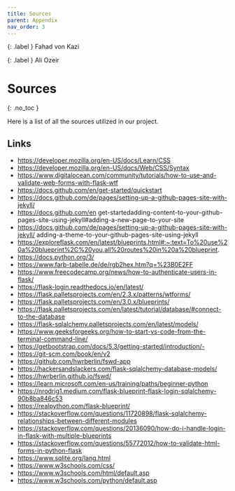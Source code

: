 ```yaml
---
title: Sources
parent: Appendix
nav_order: 3
---
```


{: .label }
Fahad von Kazi

{: .label }
Ali Ozeir

# Sources
{: .no_toc }

Here is a list of all the sources utilized in our project.

## Links
- https://developer.mozilla.org/en-US/docs/Learn/CSS
- https://developer.mozilla.org/en-US/docs/Web/CSS/Syntax
- https://www.digitalocean.com/community/tutorials/how-to-use-and-validate-web-forms-with-flask-wtf
- https://docs.github.com/en/get-started/quickstart
- https://docs.github.com/de/pages/setting-up-a-github-pages-site-with-jekyll/
- https://docs.github.com/en get-startedadding-content-to-your-github-pages-site-using-jekyll#adding-a-new-page-to-your-site
- https://docs.github.com/de/pages/setting-up-a-github-pages-site-with-jekyll/
adding-a-theme-to-your-github-pages-site-using-jekyll
- https://exploreflask.com/en/latest/blueprints.html#:~:text=To%20use%20a%20blueprint%2C%20you,all%20routes%20in%20a%20blueprint.
- https://docs.python.org/3/
- https://www.farb-tabelle.de/de/rgb2hex.htm?q=%23B0E2FF
- https://www.freecodecamp.org/news/how-to-authenticate-users-in-flask/
- https://flask-login.readthedocs.io/en/latest/
- https://flask.palletsprojects.com/en/2.3.x/patterns/wtforms/
- https://flask.palletsprojects.com/en/3.0.x/blueprints/
- https://flask.palletsprojects.com/en/latest/tutorial/database/#connect-to-the-database
- https://flask-sqlalchemy.palletsprojects.com/en/latest/models/
- https://www.geeksforgeeks.org/how-to-start-vs-code-from-the-terminal-command-line/
- https://getbootstrap.com/docs/5.3/getting-started/introduction/- 
- https://git-scm.com/book/en/v2
- https://github.com/hwrberlin/fswd-app
- https://hackersandslackers.com/flask-sqlalchemy-database-models/
- https://hwrberlin.github.io/fswd/
- https://learn.microsoft.com/en-us/training/paths/beginner-python
- https://nrodrig1.medium.com/flask-blueprint-flask-login-sqlalchemy-90b8ba846c53
- https://realpython.com/flask-blueprint/
- https://stackoverflow.com/questions/11720898/flask-sqlalchemy-relationships-between-different-modules
- https://stackoverflow.com/questions/20136090/how-do-i-handle-login-in-flask-with-multiple-blueprints
- https://stackoverflow.com/questions/55772012/how-to-validate-html-forms-in-python-flask
- https://www.sqlite.org/lang.html
- https://www.w3schools.com/css/
- https://www.w3schools.com/html/default.asp
- https://www.w3schools.com/python/default.asp